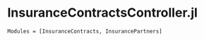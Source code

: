 # InsuranceContractsController.jl

```@autodocs
Modules = [InsuranceContracts, InsurancePartners]
```